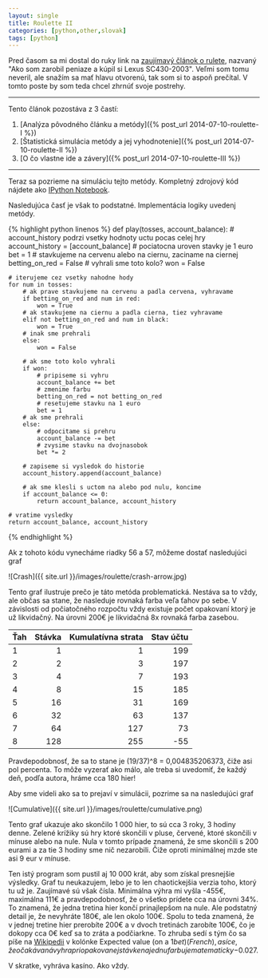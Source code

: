 ```yaml
---
layout: single
title: Roulette II
categories: [python,other,slovak]
tags: [python]
---
```


Pred časom sa mi dostal do ruky link na [zaujímavý článok o rulete](http://braniblog.info/2/?fb_action_ids=10204512621958174&fb_action_types=og.likes), nazvaný "Ako som zarobil peniaze a kúpil si Lexus SC430-2003". Veľmi som tomu neveril, ale snažím sa mať hlavu otvorenú, tak som si to aspoň prečítal. V tomto poste by som teda chcel zhrnúť svoje postrehy.

---

Tento článok pozostáva z 3 častí:

1. [Analýza pôvodného článku a metódy]({% post_url 2014-07-10-roulette-I %})
2. [Štatistická simulácia metódy a jej vyhodnotenie]({% post_url 2014-07-10-roulette-II %})
3. [O čo vlastne ide a závery]({% post_url 2014-07-10-roulette-III %})

---

Teraz sa pozrieme na simuláciu tejto metódy. Kompletný zdrojový kód nájdete ako [IPython Notebook](http://nbviewer.ipython.org/gist/mirosval/dda218a0ae7cb1ab9449).

Nasledujúca časť je však to podstatné. Implementácia logiky uvedenj metódy.

{% highlight python linenos %}
def play(tosses, account_balance):
    # account_history podrzi vsetky hodnoty uctu pocas celej hry
    account_history = [account_balance]
    # pociatocna uroven stavky je 1 euro
    bet = 1
    # stavkujeme na cervenu alebo na ciernu, zaciname na ciernej
    betting_on_red = False
    # vyhrali sme toto kolo?
    won = False
    
    # iterujeme cez vsetky nahodne hody
    for num in tosses:    
        # ak prave stavkujeme na cervenu a padla cervena, vyhravame
        if betting_on_red and num in red:
            won = True
        # ak stavkujeme na ciernu a padla cierna, tiez vyhravame
        elif not betting_on_red and num in black:
            won = True
        # inak sme prehrali
        else:
            won = False
        
        # ak sme toto kolo vyhrali
        if won:
            # pripiseme si vyhru
            account_balance += bet
            # zmenime farbu
            betting_on_red = not betting_on_red
            # resetujeme stavku na 1 euro
            bet = 1
        # ak sme prehrali
        else:
            # odpocitame si prehru
            account_balance -= bet
            # zvysime stavku na dvojnasobok
            bet *= 2
        
        # zapiseme si vysledok do historie
        account_history.append(account_balance)
        
        # ak sme klesli s uctom na alebo pod nulu, koncime
        if account_balance <= 0:
            return account_balance, account_history

    # vratime vysledky
    return account_balance, account_history
{% endhighlight %}

Ak z tohoto kódu vynecháme riadky 56 a 57, môžeme dostať nasledujúci graf

![Crash]({{ site.url }}/images/roulette/crash-arrow.jpg)

Tento graf ilustruje prečo je táto metóda problematická. Nestáva sa to vždy, ale občas sa stane, že nasleduje rovnaká farba veľa ťahov po sebe. V závislosti od počiatočného rozpočtu vždy existuje počet opakovaní ktorý je už likvidačný. Na úrovni 200&euro; je likvidačná 8x rovnaká farba zasebou.

| Ťah | Stávka | Kumulatívna strata | Stav účtu |
|-----|-------:|-------------------:|----------:|
| 1   |      1 |                  1 |       199 |
| 2   |      2 |                  3 |       197 |
| 3   |      4 |                  7 |       193 |
| 4   |      8 |                 15 |       185 |
| 5   |     16 |                 31 |       169 |
| 6   |     32 |                 63 |       137 |
| 7   |     64 |                127 |        73 |
| 8   |    128 |                255 |       -55 |

Pravdepodobnosť, že sa to stane je (19/37)^8 = 0,004835206373, čiže asi pol percenta. To môže vyzerať ako málo, ale treba si uvedomiť, že každý deň, podľa autora, hráme cca 180 hier!

Aby sme videli ako sa to prejaví v simulácii, pozrime sa na nasledujúci graf

![Cumulative]({{ site.url }}/images/roulette/cumulative.png)

Tento graf ukazuje ako skončilo 1 000 hier, to sú cca 3 roky, 3 hodiny denne. Zelené krížiky sú hry ktoré skončili v pluse, červené, ktoré skončili v mínuse alebo na nule. Nula v tomto prípade znamená, že sme skončili s 200 eurami a za tie 3 hodiny sme nič nezarobili. Čiže oproti minimálnej mzde ste asi 9 eur v mínuse.

Ten istý program som pustil aj 10 000 krát, aby som získal presnejšie výsledky. Graf tu neukazujem, lebo je to len chaotickejšia verzia toho, ktorý tu už je. Zaujímavé sú však čísla. Minimálna výhra mi vyšla -455&euro;, maximálna 111&euro; a pravdepodobnosť, že o všetko prídete cca na úrovni 34%. To znamená, že jedna tretina hier končí prinajlepšom na nule. Ale podstatný detail je, že nevyhráte 180&euro;, ale len okolo 100&euro;. Spolu to teda znamená, že v jednej tretine hier prerobíte 200&euro; a v dvoch tretinách zarobíte 100&euro;, čo je dokopy cca 0&euro; keď sa to zráta a podčiarkne. To zhruba sedí s tým čo sa píše na [Wikipedii](http://en.wikipedia.org/wiki/Roulette) v kolónke Expected value (on a $1 bet) (French), a síce, že očakávaná vyhra pri opakovanej stávke na jednu farbu je matematicky -$0.027.

V skratke, vyhráva kasíno. Ako vždy.

